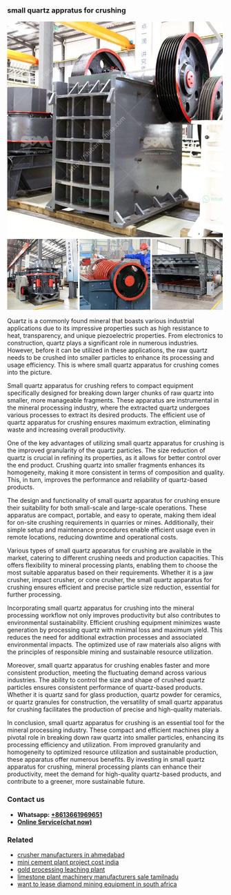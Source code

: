 <h3>small quartz appratus for crushing</h3><img src='1708323011.jpg' alt=''><p>Quartz is a commonly found mineral that boasts various industrial applications due to its impressive properties such as high resistance to heat, transparency, and unique piezoelectric properties. From electronics to construction, quartz plays a significant role in numerous industries. However, before it can be utilized in these applications, the raw quartz needs to be crushed into smaller particles to enhance its processing and usage efficiency. This is where small quartz apparatus for crushing comes into the picture.</p><p>Small quartz apparatus for crushing refers to compact equipment specifically designed for breaking down larger chunks of raw quartz into smaller, more manageable fragments. These apparatus are instrumental in the mineral processing industry, where the extracted quartz undergoes various processes to extract its desired products. The efficient use of quartz apparatus for crushing ensures maximum extraction, eliminating waste and increasing overall productivity.</p><p>One of the key advantages of utilizing small quartz apparatus for crushing is the improved granularity of the quartz particles. The size reduction of quartz is crucial in refining its properties, as it allows for better control over the end product. Crushing quartz into smaller fragments enhances its homogeneity, making it more consistent in terms of composition and quality. This, in turn, improves the performance and reliability of quartz-based products.</p><p>The design and functionality of small quartz apparatus for crushing ensure their suitability for both small-scale and large-scale operations. These apparatus are compact, portable, and easy to operate, making them ideal for on-site crushing requirements in quarries or mines. Additionally, their simple setup and maintenance procedures enable efficient usage even in remote locations, reducing downtime and operational costs.</p><p>Various types of small quartz apparatus for crushing are available in the market, catering to different crushing needs and production capacities. This offers flexibility to mineral processing plants, enabling them to choose the most suitable apparatus based on their requirements. Whether it is a jaw crusher, impact crusher, or cone crusher, the small quartz apparatus for crushing ensures efficient and precise particle size reduction, essential for further processing.</p><p>Incorporating small quartz apparatus for crushing into the mineral processing workflow not only improves productivity but also contributes to environmental sustainability. Efficient crushing equipment minimizes waste generation by processing quartz with minimal loss and maximum yield. This reduces the need for additional extraction processes and associated environmental impacts. The optimized use of raw materials also aligns with the principles of responsible mining and sustainable resource utilization.</p><p>Moreover, small quartz apparatus for crushing enables faster and more consistent production, meeting the fluctuating demand across various industries. The ability to control the size and shape of crushed quartz particles ensures consistent performance of quartz-based products. Whether it is quartz sand for glass production, quartz powder for ceramics, or quartz granules for construction, the versatility of small quartz apparatus for crushing facilitates the production of precise and high-quality materials.</p><p>In conclusion, small quartz apparatus for crushing is an essential tool for the mineral processing industry. These compact and efficient machines play a pivotal role in breaking down raw quartz into smaller particles, enhancing its processing efficiency and utilization. From improved granularity and homogeneity to optimized resource utilization and sustainable production, these apparatus offer numerous benefits. By investing in small quartz apparatus for crushing, mineral processing plants can enhance their productivity, meet the demand for high-quality quartz-based products, and contribute to a greener, more sustainable future.</p><h3>Contact us</h3><ul><li><strong>Whatsapp:&nbsp;<a href="https://wa.me/8613661969651">+8613661969651</a></strong></li><li><a href="https://swt.shibang-china.com/?git&amp;zhl&amp;small quartz appratus for crushing"><strong>Online Service(chat now)</strong></a></li></ul><h3>Related</h3><ul><li><a href='crusher manufacturers in ahmedabad.md'>crusher manufacturers in ahmedabad</a></li><li><a href='mini cement plant project cost india.md'>mini cement plant project cost india</a></li><li><a href='gold processing leaching plant.md'>gold processing leaching plant</a></li><li><a href='limestone plant machinery manufacturers sale tamilnadu.md'>limestone plant machinery manufacturers sale tamilnadu</a></li><li><a href='want to lease diamond mining equipment in south africa.md'>want to lease diamond mining equipment in south africa</a></li></ul>